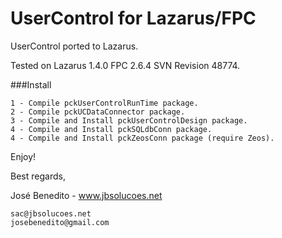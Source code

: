 # UserControl for Lazarus/FPC

UserControl ported to Lazarus.

Tested on Lazarus 1.4.0 FPC 2.6.4 SVN Revision 48774.

###Install
```
1 - Compile pckUserControlRunTime package.
2 - Compile pckUCDataConnector package.
3 - Compile and Install pckUserControlDesign package.
4 - Compile and Install pckSQLdbConn package.
4 - Compile and Install pckZeosConn package (require Zeos).
```


Enjoy!

Best regards,

José Benedito - www.jbsolucoes.net

```
sac@jbsolucoes.net 
josebenedito@gmail.com
```

